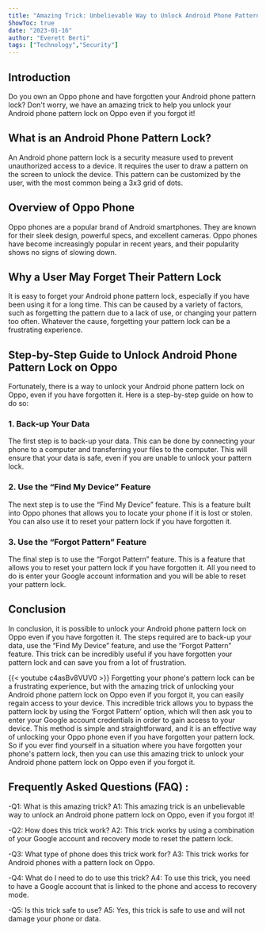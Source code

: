 ```yaml
---
title: "Amazing Trick: Unbelievable Way to Unlock Android Phone Pattern Lock on Oppo Even If You Forgot It!"
ShowToc: true 
date: "2023-01-16"
author: "Everett Berti" 
tags: ["Technology","Security"]
---
```

## Introduction
Do you own an Oppo phone and have forgotten your Android phone pattern lock? Don't worry, we have an amazing trick to help you unlock your Android phone pattern lock on Oppo even if you forgot it!

## What is an Android Phone Pattern Lock?
An Android phone pattern lock is a security measure used to prevent unauthorized access to a device. It requires the user to draw a pattern on the screen to unlock the device. This pattern can be customized by the user, with the most common being a 3x3 grid of dots.

## Overview of Oppo Phone
Oppo phones are a popular brand of Android smartphones. They are known for their sleek design, powerful specs, and excellent cameras. Oppo phones have become increasingly popular in recent years, and their popularity shows no signs of slowing down.

## Why a User May Forget Their Pattern Lock
It is easy to forget your Android phone pattern lock, especially if you have been using it for a long time. This can be caused by a variety of factors, such as forgetting the pattern due to a lack of use, or changing your pattern too often. Whatever the cause, forgetting your pattern lock can be a frustrating experience.

## Step-by-Step Guide to Unlock Android Phone Pattern Lock on Oppo
Fortunately, there is a way to unlock your Android phone pattern lock on Oppo, even if you have forgotten it. Here is a step-by-step guide on how to do so:

### 1. Back-up Your Data
The first step is to back-up your data. This can be done by connecting your phone to a computer and transferring your files to the computer. This will ensure that your data is safe, even if you are unable to unlock your pattern lock.

### 2. Use the “Find My Device” Feature
The next step is to use the “Find My Device” feature. This is a feature built into Oppo phones that allows you to locate your phone if it is lost or stolen. You can also use it to reset your pattern lock if you have forgotten it.

### 3. Use the “Forgot Pattern” Feature
The final step is to use the “Forgot Pattern” feature. This is a feature that allows you to reset your pattern lock if you have forgotten it. All you need to do is enter your Google account information and you will be able to reset your pattern lock.

## Conclusion
In conclusion, it is possible to unlock your Android phone pattern lock on Oppo even if you have forgotten it. The steps required are to back-up your data, use the “Find My Device” feature, and use the “Forgot Pattern” feature. This trick can be incredibly useful if you have forgotten your pattern lock and can save you from a lot of frustration.

{{< youtube c4asBv8VUV0 >}} 
Forgetting your phone's pattern lock can be a frustrating experience, but with the amazing trick of unlocking your Android phone pattern lock on Oppo even if you forgot it, you can easily regain access to your device. This incredible trick allows you to bypass the pattern lock by using the ‘Forgot Pattern’ option, which will then ask you to enter your Google account credentials in order to gain access to your device. This method is simple and straightforward, and it is an effective way of unlocking your Oppo phone even if you have forgotten your pattern lock. So if you ever find yourself in a situation where you have forgotten your phone's pattern lock, then you can use this amazing trick to unlock your Android phone pattern lock on Oppo even if you forgot it.

## Frequently Asked Questions (FAQ) :
-Q1: What is this amazing trick?
A1: This amazing trick is an unbelievable way to unlock an Android phone pattern lock on Oppo, even if you forgot it!

-Q2: How does this trick work?
A2: This trick works by using a combination of your Google account and recovery mode to reset the pattern lock.

-Q3: What type of phone does this trick work for?
A3: This trick works for Android phones with a pattern lock on Oppo.

-Q4: What do I need to do to use this trick?
A4: To use this trick, you need to have a Google account that is linked to the phone and access to recovery mode.

-Q5: Is this trick safe to use?
A5: Yes, this trick is safe to use and will not damage your phone or data.


